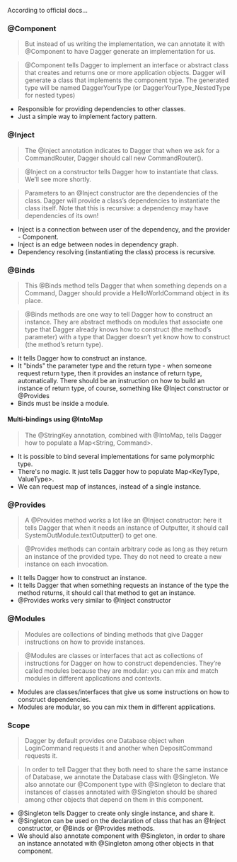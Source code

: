 According to official docs...

### @Component

> But instead of us writing the implementation, we can annotate it with @Component
> to have Dagger generate an implementation for us.

> @Component tells Dagger to implement an interface or abstract class
> that creates and returns one or more application objects.
> Dagger will generate a class that implements the component type.
> The generated type will be named DaggerYourType (or DaggerYourType_NestedType for nested types)

- Responsible for providing dependencies to other classes.
- Just a simple way to implement factory pattern.


### @Inject

> The @Inject annotation indicates to Dagger that when we ask for a CommandRouter,
> Dagger should call new CommandRouter().

> @Inject on a constructor tells Dagger how to instantiate that class. We’ll see more shortly.

> Parameters to an @Inject constructor are the dependencies of the class.
> Dagger will provide a class’s dependencies to instantiate the class itself.
> Note that this is recursive: a dependency may have dependencies of its own!

- Inject is a connection between user of the dependency, and the provider - Component.
- Inject is an edge between nodes in dependency graph.
- Dependency resolving (instantiating the class) process is recursive.


### @Binds

> This @Binds method tells Dagger that when something depends on a Command,
> Dagger should provide a HelloWorldCommand object in its place.

> @Binds methods are one way to tell Dagger how to construct an instance.
> They are abstract methods on modules that associate one type that
> Dagger already knows how to construct (the method’s parameter)
> with a type that Dagger doesn’t yet know how to construct (the method’s return type).

- It tells Dagger how to construct an instance.
- It "binds" the parameter type and the return type - when someone request return type,
  then it provides an instance of return type, automatically.
  There should be an instruction on how to build an instance of return type, of course,
  something like @Inject constructor or @Provides
- Binds must be inside a module.

#### Multi-bindings using @IntoMap

> The @StringKey annotation, combined with @IntoMap,
> tells Dagger how to populate a Map<String, Command>.

- It is possible to bind several implementations for same polymorphic type.
- There's no magic. It just tells Dagger how to populate Map<KeyType, ValueType>.
- We can request map of instances, instead of a single instance.


### @Provides

> A @Provides method works a lot like an @Inject constructor:
> here it tells Dagger that when it needs an instance of Outputter,
> it should call SystemOutModule.textOutputter() to get one.

> @Provides methods can contain arbitrary code as long as they return an instance of the provided type.
> They do not need to create a new instance on each invocation.

- It tells Dagger how to construct an instance.
- It tells Dagger that when something requests an instance of the type the method returns, it should call that method to get an instance.
- @Provides works very similar to @Inject constructor


### @Modules

> Modules are collections of binding methods
> that give Dagger instructions on how to provide instances.

> @Modules are classes or interfaces that act as collections of instructions for Dagger
> on how to construct dependencies. They’re called modules because they are modular:
> you can mix and match modules in different applications and contexts.

- Modules are classes/interfaces that give us some instructions on how to construct dependencies.
- Modules are modular, so you can mix them in different applications.


### Scope

> Dagger by default provides one Database object when LoginCommand requests it
> and another when DepositCommand requests it.

> In order to tell Dagger that they both need to share the same instance of Database,
> we annotate the Database class with @Singleton.
> We also annotate our @Component type with @Singleton to declare
> that instances of classes annotated with @Singleton should be shared
> among other objects that depend on them in this component.

- @Singleton tells Dagger to create only single instance, and share it.
- @Singleton can be used on the declaration of class that has an @Inject constructor, or @Binds or @Provides methods.
- We should also annotate component with @Singleton,
  in order to share an instance annotated with @Singleton among other objects in that component.